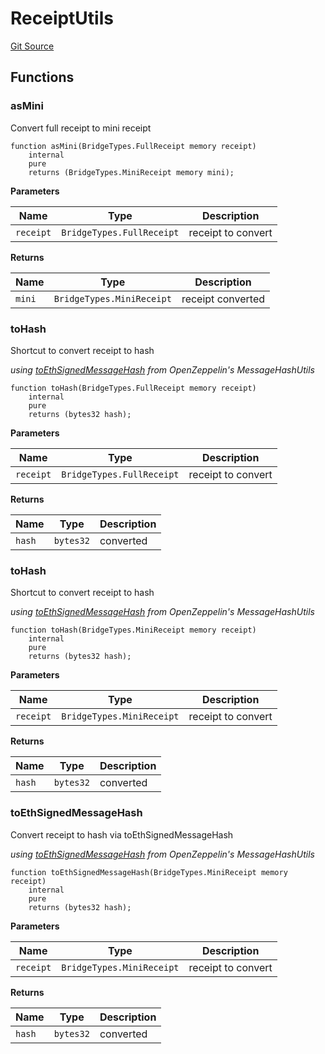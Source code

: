 # ReceiptUtils
[Git Source](https://github.com/ambrosus/token-bridge/blob/c9e5c0649869e1d0d7d463cf7e74634fda87430d/contracts/utils/ReceiptUtils.sol)


## Functions
### asMini

Convert full receipt to mini receipt


```solidity
function asMini(BridgeTypes.FullReceipt memory receipt)
    internal
    pure
    returns (BridgeTypes.MiniReceipt memory mini);
```
**Parameters**

|Name|Type|Description|
|----|----|-----------|
|`receipt`|`BridgeTypes.FullReceipt`|receipt to convert|

**Returns**

|Name|Type|Description|
|----|----|-----------|
|`mini`|`BridgeTypes.MiniReceipt`|receipt converted|


### toHash

Shortcut to convert receipt to hash

*using [toEthSignedMessageHash](https://docs.openzeppelin.com/contracts/5.x/api/utils#MessageHashUtils-toEthSignedMessageHash-bytes32-) from OpenZeppelin's MessageHashUtils*


```solidity
function toHash(BridgeTypes.FullReceipt memory receipt)
    internal
    pure
    returns (bytes32 hash);
```
**Parameters**

|Name|Type|Description|
|----|----|-----------|
|`receipt`|`BridgeTypes.FullReceipt`|receipt to convert|

**Returns**

|Name|Type|Description|
|----|----|-----------|
|`hash`|`bytes32`|converted|


### toHash

Shortcut to convert receipt to hash

*using [toEthSignedMessageHash](https://docs.openzeppelin.com/contracts/5.x/api/utils#MessageHashUtils-toEthSignedMessageHash-bytes32-) from OpenZeppelin's MessageHashUtils*


```solidity
function toHash(BridgeTypes.MiniReceipt memory receipt)
    internal
    pure
    returns (bytes32 hash);
```
**Parameters**

|Name|Type|Description|
|----|----|-----------|
|`receipt`|`BridgeTypes.MiniReceipt`|receipt to convert|

**Returns**

|Name|Type|Description|
|----|----|-----------|
|`hash`|`bytes32`|converted|


### toEthSignedMessageHash

Convert receipt to hash via toEthSignedMessageHash

*using [toEthSignedMessageHash](https://docs.openzeppelin.com/contracts/5.x/api/utils#MessageHashUtils-toEthSignedMessageHash-bytes32-) from OpenZeppelin's MessageHashUtils*


```solidity
function toEthSignedMessageHash(BridgeTypes.MiniReceipt memory receipt)
    internal
    pure
    returns (bytes32 hash);
```
**Parameters**

|Name|Type|Description|
|----|----|-----------|
|`receipt`|`BridgeTypes.MiniReceipt`|receipt to convert|

**Returns**

|Name|Type|Description|
|----|----|-----------|
|`hash`|`bytes32`|converted|


